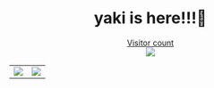 <h1 align="center"> yaki is here!!!🦄 </h1>
<a href="https://yakiee.github.io"><p align="center"> Visitor count</br> <img src="https://profile-counter.glitch.me/yakiee/count.svg" /></p></a>
<table align="center">
  <body>
    <tr>
      <td width="50%" align="center">
        <a href="https://github.com/yakiee">
          <img align="center" src="https://github-readme-stats.vercel.app/api?username=yakiee&show_icons=true&include_all_commits=true&count_private=true&theme=radical&hide_border=true" />
        </a>
      </td>
      <td>
        <a href="https://github.com/yakiee">
          <img align="center" src="https://github-readme-stats.vercel.app/api/top-langs/?username=yakiee&repo=github-readme-stats&layout=compact&theme=radical&hide_border=true&hode_border=true" />
        </a>
      </td>
    </tr>
  </body>
</table>
